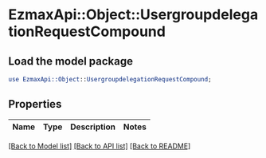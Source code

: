 # EzmaxApi::Object::UsergroupdelegationRequestCompound

## Load the model package
```perl
use EzmaxApi::Object::UsergroupdelegationRequestCompound;
```

## Properties
Name | Type | Description | Notes
------------ | ------------- | ------------- | -------------

[[Back to Model list]](../README.md#documentation-for-models) [[Back to API list]](../README.md#documentation-for-api-endpoints) [[Back to README]](../README.md)


